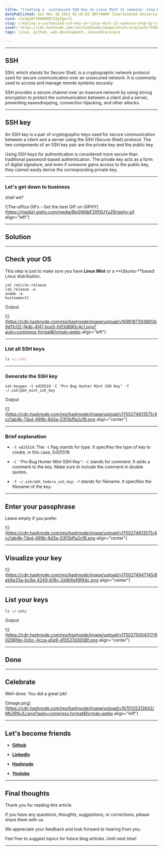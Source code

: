```yaml
---
title: "Creating a  customized SSH key on Linux Mint 21 vanessa: step-by-step"
datePublished: Sat Nov 18 2023 02:43:01 GMT+0000 (Coordinated Universal Time)
cuid: clp3g28f7000009l53g7gar2l
slug: creating-a-customized-ssh-key-on-linux-mint-21-vanessa-step-by-step
cover: https://cdn.hashnode.com/res/hashnode/image/stock/unsplash/7tkDoo2L_Eg/upload/44add6b4833cabf9529800605b8f996e.jpeg
tags: linux, github, web-development, alexandrecalaca

---
```


---

## **SSH**

SSH, which stands for Secure Shell, is a cryptographic network protocol used for secure communication over an unsecured network. It is commonly used to access and manage remote systems securely.

SSH provides a secure channel over an insecure network by using strong encryption to protect the communication between a client and a server, preventing eavesdropping, connection hijacking, and other attacks.

---

## SSH key

An SSH key is a pair of cryptographic keys used for secure communication between a client and a server using the SSH (Secure Shell) protocol. The two components of an SSH key pair are the private key and the public key.

Using SSH keys for authentication is considered more secure than traditional password-based authentication. The private key acts as a form of digital signature, and even if someone gains access to the public key, they cannot easily derive the corresponding private key.

---

### **Let's get down to business**

shall we?

![The-office GIFs - Get the best GIF on GIPHY](https://media1.giphy.com/media/BpGWitbFZflfSUYuZ9/giphy.gif align="left")

---

## Solution

---

## **Check your OS**

This step is just to make sure you have **Linux Mint** or a **Ubuntu-**based Linux distribution.

```
cat /etc/os-release
lsb_release -a
uname -a
hostnamectl
```

Output

![](https://cdn.hashnode.com/res/hashnode/image/upload/v1696187393881/b9d11c02-f4db-4f41-bce5-fd13d690c4c1.png?auto=compress,format&format=webp align="left")

---

### List all SSH keys

```ruby
ls ~/.ssh/
```

---

### Generate the SSH key

```plaintext
ssh-keygen -t ed25519 -C "Pro Bug Hunter Mint SSH Key" -f ~/.ssh/pbh_mint_ssh_key
```

Output

![](https://cdn.hashnode.com/res/hashnode/image/upload/v1700274813575/4cc1ab4b-13ed-499b-8d3a-03f3bffa2cf8.png align="center")

---

### **Brief explanation**

* `-t ed25519`: The `-t` flag stands for type. It specifies the type of key to create, in this case, Ed25519.
    
* `-C "`Pro Bug Hunter Mint SSH Key`"`: `-C` stands for comment. It adds a comment to the key. Make sure to include the comment in double quotes.
    
* `-f ~/.ssh/ebh_fedora_ssh_key`: `-f` stands for filename. It specifies the filename of the key.  
    

---

## Enter your passphrase

Leave empty if you prefer.

![](https://cdn.hashnode.com/res/hashnode/image/upload/v1700274813575/4cc1ab4b-13ed-499b-8d3a-03f3bffa2cf8.png align="center")

---

## Visualize your key

![](https://cdn.hashnode.com/res/hashnode/image/upload/v1700274947145/6eb6e33a-bc9a-4249-b18c-2d4bfe49f44c.png align="center")

---

## List your keys

```plaintext
ls ~/.ssh/
```

Output

![](https://cdn.hashnode.com/res/hashnode/image/upload/v1700275004317/60296fde-0cbc-4cca-a5e9-d15527d3008f.png align="center")

---

## Done

---

## Celebrate

Well-done. You did a great job!

![image.png](https://cdn.hashnode.com/res/hashnode/image/upload/v1670125312642/Mk2RfkJIJ.png?auto=compress,format&format=webp align="left")

---

## **Let's become friends**

* [**Github**](https://github.com/elitebughunter)
    
* [**LinkedIn**](https://linkedin.com/in/alexandrecalacaofficial)
    
* [**Hashnode**](https://hashnode.com/onboard?next=/@alexandrecalaca)
    
* [**Youtube**](https://www.youtube.com/@alexandrecalacaofficial)
    

---

## Final thoughts

Thank you for reading this article.

If you have any questions, thoughts, suggestions, or corrections, please share them with us.

We appreciate your feedback and look forward to hearing from you.

Feel free to suggest topics for future blog articles. Until next time!

---